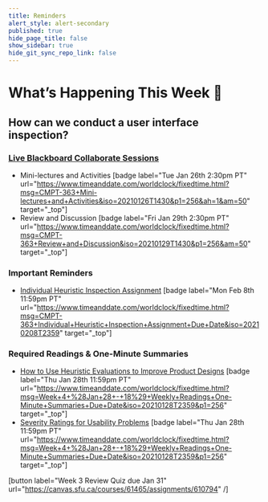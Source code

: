 ```yaml
---
title: Reminders
alert_style: alert-secondary
published: true
hide_page_title: false
show_sidebar: true
hide_git_sync_repo_link: false
---
```


# What’s Happening This Week 💫

## How can we conduct a user interface inspection?

### [Live Blackboard Collaborate Sessions](https://canvas.sfu.ca/courses/61465/external_tools/3544)

*  Mini-lectures and Activities [badge label="Tue Jan 26th 2:30pm PT" url="https://www.timeanddate.com/worldclock/fixedtime.html?msg=CMPT-363+Mini-lectures+and+Activities&iso=20210126T1430&p1=256&ah=1&am=50" target="_top"]   
*  Review and Discussion [badge label="Fri Jan 29th 2:30pm PT" url="https://www.timeanddate.com/worldclock/fixedtime.html?msg=CMPT-363+Review+and+Discussion&iso=20210129T1430&p1=256&am=50" target="_top"]   

### Important Reminders

* [Individual Heuristic Inspection Assignment](https://canvas.sfu.ca/courses/61465/assignments/610787) [badge label="Mon Feb 8th 11:59pm PT" url="https://www.timeanddate.com/worldclock/fixedtime.html?msg=CMPT-363+Individual+Heuristic+Inspection+Assignment+Due+Date&iso=20210208T2359" target="_top"]  

### Required Readings & One-Minute Summaries
*  [How to Use Heuristic Evaluations to Improve Product Designs](https://canvas.sfu.ca/courses/61465/assignments/610785) [badge label="Thu Jan 28th 11:59pm PT" url="https://www.timeanddate.com/worldclock/fixedtime.html?msg=Week+4+%28Jan+28+-+18%29+Weekly+Readings+One-Minute+Summaries+Due+Date&iso=20210128T2359&p1=256" target="_top"]
*  [Severity Ratings for Usability Problems](https://canvas.sfu.ca/courses/61465/assignments/610784) [badge label="Thu Jan 28th 11:59pm PT" url="https://www.timeanddate.com/worldclock/fixedtime.html?msg=Week+4+%28Jan+28+-+18%29+Weekly+Readings+One-Minute+Summaries+Due+Date&iso=20210128T2359&p1=256" target="_top"]

[button label="Week 3 Review Quiz due Jan 31" url="https://canvas.sfu.ca/courses/61465/assignments/610794" /]
